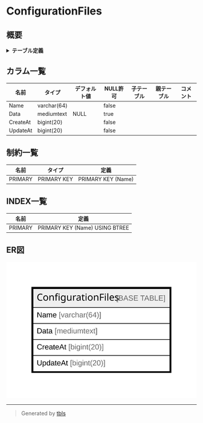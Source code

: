 # ConfigurationFiles

## 概要

<details>
<summary><strong>テーブル定義</strong></summary>

```sql
CREATE TABLE `ConfigurationFiles` (
  `Name` varchar(64) NOT NULL,
  `Data` mediumtext DEFAULT NULL,
  `CreateAt` bigint(20) NOT NULL,
  `UpdateAt` bigint(20) NOT NULL,
  PRIMARY KEY (`Name`)
) ENGINE=InnoDB DEFAULT CHARSET=utf8mb4
```

</details>

## カラム一覧

| 名前       | タイプ         | デフォルト値       | NULL許可   | 子テーブル      | 親テーブル      | コメント     |
| -------- | ----------- | ------------ | -------- | ---------- | ---------- | -------- |
| Name     | varchar(64) |              | false    |            |            |          |
| Data     | mediumtext  | NULL         | true     |            |            |          |
| CreateAt | bigint(20)  |              | false    |            |            |          |
| UpdateAt | bigint(20)  |              | false    |            |            |          |

## 制約一覧

| 名前      | タイプ         | 定義                 |
| ------- | ----------- | ------------------ |
| PRIMARY | PRIMARY KEY | PRIMARY KEY (Name) |

## INDEX一覧

| 名前      | 定義                             |
| ------- | ------------------------------ |
| PRIMARY | PRIMARY KEY (Name) USING BTREE |

## ER図

![er](ConfigurationFiles.svg)

---

> Generated by [tbls](https://github.com/k1LoW/tbls)
